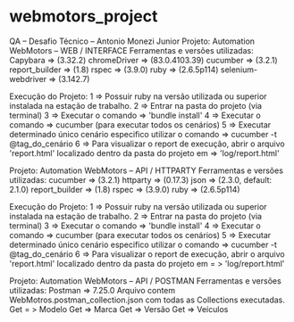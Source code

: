 # webmotors_project

QA – Desafio Técnico – Antonio Monezi Junior
Projeto: Automation WebMotors – WEB / INTERFACE
Ferramentas e versões utilizadas:
Capybara                     => (3.32.2)
chromeDriver             => (83.0.4103.39)
cucumber                    => (3.2.1)
report_builder            => (1.8)
rspec                             => (3.9.0)
ruby                              => (2.6.5p114) 
selenium-webdriver  => (3.142.7)

Execução do Projeto:
1 => Possuir ruby na versão utilizada ou superior instalada na estação de trabalho.
2 => Entrar na pasta do projeto (via terminal)
3 => Executar o comando => 'bundle install'
4 => Executar o comando => cucumber (para executar todos os cenários)
5 => Executar determinado único cenário especifico utilizar o comando => cucumber -t @tag_do_cenário
6 => Para visualizar o report de execução, abrir o arquivo 'report.html' localizado dentro da pasta do projeto em => 'log/report.html'

Projeto: Automation WebMotors –  API / HTTPARTY
Ferramentas e versões utilizadas:
cucumber                    => (3.2.1)
httparty                       => (0.17.3)
json                              => (2.3.0, default: 2.1.0)
report_builder           => (1.8)
rspec                            => (3.9.0)
ruby                              => (2.6.5p114) 


Execução do Projeto:
1 => Possuir ruby na versão utilizada ou superior instalada na estação de trabalho.
2 => Entrar na pasta do projeto (via terminal)
3 => Executar o comando => 'bundle install'
4 => Executar o comando => cucumber (para executar todos os cenários)
5 => Executar determinado único cenário especifico utilizar o comando => cucumber -t @tag_do_cenário
6 => Para visualizar o report de execução, abrir o arquivo 'report.html' localizado dentro da pasta do projeto em = > 'log/report.html'

Projeto: Automation WebMotors –  API / POSTMAN
Ferramentas e versões utilizadas:
Postman =>  7.25.0
Arquivo contem WebMotros.postman_collection.json com todas as Collections executadas.
Get = > Modelo
Get => Marca
Get => Versão
Get => Veículos
